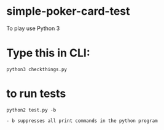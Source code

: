 # simple-poker-card-test
To play use Python 3

# Type this in CLI: 
```
python3 checkthings.py 
```
# to run tests

```
python2 test.py -b 
```
    - b suppresses all print commands in the python program